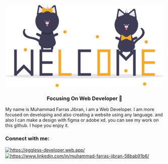 ![Header](https://github.com/farasjibran/farasjibran/blob/master/header.svg)

<h3 align="center">Focusing On Web Developer 👨</h3>

My name is Muhammad Farras Jibran, i am a Web Developer. I am more focused on developing and also creating a website using any language. and also I can make a design with figma or adobe xd. you can see my work on this github. I hope you enjoy it.

<h3 align="left">Connect with me:</h3>
<p align="left">
<a href="https://eggless-developer.web.app/" target="blank"><img align="center" src="https://eggless-developer.web.app/logo192.png" alt="https://eggless-developer.web.app/" height="30"  /></a>
<a href="https://www.linkedin.com/in/muhammad-farras-jibran-58bab91b6/" target="blank"><img align="center" src="https://simpleicons.org/icons/linkedin.svg" alt="https://www.linkedin.com/in/muhammad-farras-jibran-58bab91b6/" height="30" width="40" color="#0A66C2" style="backgroud: white" /></a>

</p>
